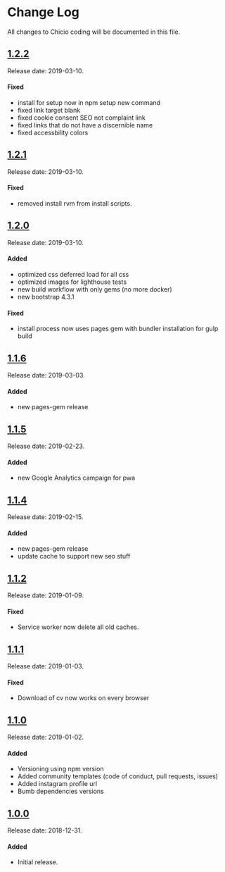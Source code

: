 # Change Log
All changes to Chicio coding will be documented in this file.

## [1.2.2](https://github.com/chicio/chicio.github.io/releases/tag/1.2.2)
Release date: 2019-03-10.

#### Fixed

- install for setup now in npm setup new command
- fixed link target blank
- fixed cookie consent SEO not complaint link
- fixed links that do not have a discernible name
- fixed accessbility colors

## [1.2.1](https://github.com/chicio/chicio.github.io/releases/tag/1.2.1)

Release date: 2019-03-10.

#### Fixed

- removed install rvm from install scripts.

## [1.2.0](https://github.com/chicio/chicio.github.io/releases/tag/1.2.0)

Release date: 2019-03-10.

#### Added

- optimized css deferred load for all css
- optimized images for lighthouse tests
- new build workflow with only gems (no more docker)
- new bootstrap 4.3.1

#### Fixed

- install process now uses pages gem with bundler installation for gulp build

## [1.1.6](https://github.com/chicio/chicio.github.io/releases/tag/1.1.6)

Release date: 2019-03-03.

#### Added

- new pages-gem release

## [1.1.5](https://github.com/chicio/chicio.github.io/releases/tag/1.1.5)

Release date: 2019-02-23.

#### Added

- new Google Analytics campaign for pwa

## [1.1.4](https://github.com/chicio/chicio.github.io/releases/tag/1.1.4)

Release date: 2019-02-15.

#### Added

- new pages-gem release
- update cache to support new seo stuff

## [1.1.2](https://github.com/chicio/chicio.github.io/releases/tag/1.1.2)

Release date: 2019-01-09.

#### Fixed

- Service worker now delete all old caches.

## [1.1.1](https://github.com/chicio/chicio.github.io/releases/tag/1.1.1)

Release date: 2019-01-03.

#### Fixed

- Download of cv now works on every browser

## [1.1.0](https://github.com/chicio/chicio.github.io/releases/tag/1.1.0)

Release date: 2019-01-02.

#### Added

- Versioning using npm version
- Added community templates (code of conduct, pull requests, issues)
- Added instagram profile url
- Bumb dependencies versions


## [1.0.0](https://github.com/chicio/chicio.github.io/releases/tag/1.0.0)

Release date: 2018-12-31.

#### Added

- Initial release.
